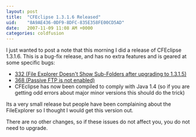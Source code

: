 ```yaml
---
layout: post
title:  "CFEclipse 1.3.1.6 Released"
uid:	"8A9AE436-0DF9-8DFC-835E358FE00CD5AD"
date:   2007-11-09 11:08 AM +0000
categories: coldfusion
---
```

I just wanted to post a note that this morning I did a release of CFEclipse 1.3.1.6. This is a bug-fix release, and has no extra features and is geared at some specific bugs:

<ul>
	<li><a href="http://trac.cfeclipse.org/cfeclipse/ticket/332#" title="#332 (File Explorer Doesn't Show Sub-Folders after upgrading to 1.3.1.5) - CFEclipse Plugin - Trac">332 (File Explorer Doesn't Show Sub-Folders after upgrading to 1.3.1.5)</a></li>
	<li><a href="http://trac.cfeclipse.org/cfeclipse/ticket/368" title="#368 (Passive FTP is not enabled) - CFEclipse Plugin - Trac">368 (Passive FTP is not enabled)</a></li>
	<li>CFEclipse has now been compiled to comply with Java 1.4 (so if you are getting odd errors about major minor versions this should do the trick)</li>
</ul>

Its a very small release but people have been complaining about the FileExplorer so I thought I would get this version out.

There are no other changes, so if these issues do not affect you, you do not need to upgrade.